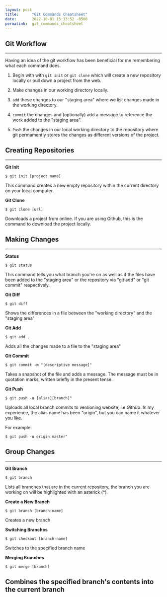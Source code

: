 ```yaml
---
layout: post
title:      "Git Commands Cheatsheet"
date:       2022-10-01 15:13:52 -0500
permalink:  git_commands_cheatsheet
---
```


## Git Workflow
---
Having an idea of the git workflow has been beneficial for me remembering what each command does. 
1.  Begin with with ```git init``` or ```git clone``` which will create a new repository locally or pull down a project from the web.  

2. Make changes in our working directory locally.  

3. ```add``` these changes to our "staging area" where we list changes made in the working directory.  

4. ```commit``` the changes and (optionally) add a message to reference the work added to the "staging area".  

5. ```Push``` the changes in our local working directory to the repository where git permamently stores the changes as different versions of the project. 

## Creating Repositories
---
 **Git Init**
```
$ git init [project name]
```
This command creates a new empty repository within the current directory on your local computer.


**Git Clone**
```
$ git clone [url]
```

Downloads a project from online.  If you are using Github, this is the command to download the project locally.

## Making Changes
---

**Status**

```
$ git status
```

This command tells you what branch you're on as well as if the files have been added to the "staging area" or the repository via "git add" or "git commit" respectively.

**Git Diff**

```
$ git diff
```

Shows the differences in a file between the "working directory" and the "staging area"

**Git Add**
```
$ git add .
```

Adds all the changes made to a file to the "staging area"


**Git Commit**
```
$ git commit -m "[descriptive message]"
```
Takes a snapshot of the file and adds a message.  The message must be in quotation marks, written briefly in the present tense.

**Git Push**
```
$ git push -u [alias][branch]"
```

Uploads all local branch commits to versioning website, i.e Github.  In my experience, the alias name has been "origin", but you can name it whatever you like. 

For example: 
```
$ git push -u origin master"
```

## Group Changes
---

**Git Branch**

```
$ git branch
```

Lists all branches that are in the current repository, the branch you are working on will be highlighted with an asterick (*).

**Create a New Branch**

```
$ git branch [branch-name]
```

Creates a new branch

**Switching Branches**

```
$ git checkout [branch-name]
```
Switches to the specified branch name


**Merging Branches**

```
$ git merge [branch]
```
Combines the specified branch's contents into the current branch
---
<br>

